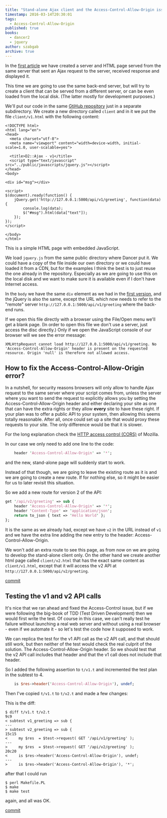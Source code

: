 ```yaml
---
title: "Stand-alone Ajax client and the Access-Control-Allow-Origin issue"
timestamp: 2016-03-14T20:30:01
tags:
  - Access-Control-Allow-Origin
published: true
books:
  - dancer2
  - jquery
author: szabgab
archive: true
---
```



In the [first article](/ajax-and-dancer2) we have created a server and HTML page served from the same server that
sent an Ajax request to the server, received response and displayed it.

This time we are going to use the same back-end server, but will try to create a client that can be served from a different
server, or can be even loaded from the local disk. (The latter mostly for development purposes.)


We'll put our code in the same [GtiHub repository](https://github.com/szabgab/D2-Ajax/) just in a separate subdirectory.
We create a new directory called `client` and in it we put the file `client/v1.html` with the following content:

```
<!DOCTYPE html>
<html lang="en">
<head>
  <meta charset="utf-8">
  <meta name="viewport" content="width=device-width, initial-scale=1.0, user-scalable=yes">

  <title>D2::Ajax - v1</title>
  <script type="text/javascript" src="../public/javascripts/jquery.js"></script>
</head>
<body>

<div id="msg"></div>

<script>
$(document).ready(function() {
    jQuery.get('http://127.0.0.1:5000/api/v1/greeting', function(data) {
        console.log(data);
        $("#msg").html(data["text"]);
    });
});
</script>

</body>
</html>

```

This is a simple HTML page with embedded JavaScript.

We load `jquery.js` from the same public directory where Dancer put it. We could have a copy of the file inside our own directory
or we could have loaded it from a CDN, but for the examples I think the best is to just reuse the one already in the repository.
Especially as we are going to use this on the local disk and we want to make sure it is available even if
I don't have Internet access.

In the `body` we have the same `div` element as we had in the [first version](/ajax-and-dancer2),
and the jQuery is also the same, except the URL which now needs to refer to the "remote" server  `http://127.0.0.1:5000/api/v1/greeting`
where the back-end runs.

If we open this file directly with a browser using the File/Open menu we'll get a blank page.
(In order to open this file we don't use a server, just access the disc directly.)
Only if we open the JavaScript console of our browser will we see the error message:

```
XMLHttpRequest cannot load http://127.0.0.1:5000/api/v1/greeting. No 'Access-Control-Allow-Origin' header is present on the requested resource. Origin 'null' is therefore not allowed access.
```

## How to fix the Access-Control-Allow-Origin error?

In a nutshell, for security reasons browsers will only allow to handle Ajax request to the same server where your script comes from, unless the server where you want
to send the request to explicitly allows you by setting the Access-Control-Allow-Origin header and either declaring your site as one that can have the extra rights
or they allow **every** site to have these right.
If your plan was to offer a public API to your system, then allowing this seems totally reasonable. After all, once could set up a site that would proxy these requests
to your site. The only difference would be that it is slower.

For the long explanation check the 
[HTTP access control (CORS)](https://developer.mozilla.org/en-US/docs/Web/HTTP/Access_control_CORS) of Mozilla.

In our case we only need to add one line to the code:

```perl
    header 'Access-Control-Allow-Origin' => '*';
```

and the new, stand-alone page  will suddenly start to work.

Instead of that though, we are going to leave the existing route as it is and we are going to create a new route. If for nothing else, so it might be
easier for us to later revisit this situation.

So we add a new route for version 2 of the API:

```perl
get '/api/v2/greeting' => sub {
    header 'Access-Control-Allow-Origin' => '*';
    header 'Content-Type' => 'application/json';
    return to_json { text => 'Hello World' };
};
```

It is the same as we already had, except we have `v2` in the URL instead of `v1` and we have the extra line adding the
new entry to the header: Access-Control-Allow-Origin.

We won't add an extra route to see this page, as from now on we are going to develop the stand-alone client only.
On the other hand we create another html page called `client/v2.html` that has the exact same content as
`client/v1.html`, except that it will access the v2 API at `http://127.0.0.1:5000/api/v2/greeting`.

[commit](https://github.com/szabgab/D2-Ajax/commit/dc25f4faa18a4f85a3cccec73a573eb6992084a2)

## Testing the v1 and v2 API calls

It's nice that we ran ahead and fixed the Access-Control issue, but if we were following the big-book of TDD (Test Driven Development)
then we would first write the test. Of course in this case, we can't really test he failure without launching a real web server and
without using a real browser - even if we automate it - so let's test the code how it supposed to work.

We can replica the test for the v1 API call as the v2 API call, and that should still work, but then neither of the test would check
the real culprit of the solution. The Access-Control-Allow-Origin header. So we should test that the v2 API call includes that header
and that the v1 call does not include that header.

So I added the following assertion to `t/v1.t` and incremented the test plan in the subtest to 4.

```perl
    is $res->header('Access-Control-Allow-Origin'), undef;
```

Then I've copied `t/v1.t` to `t/v2.t` and made a few changes:

This is the diff:

```
$ diff t/v1.t t/v2.t 
9c9
< subtest v1_greeting => sub {
---
> subtest v2_greeting => sub {
15c15
<     my $res  = $test->request( GET '/api/v1/greeting' );
---
>     my $res  = $test->request( GET '/api/v2/greeting' );
20c20
<     is $res->header('Access-Control-Allow-Origin'), undef;
---
>     is $res->header('Access-Control-Allow-Origin'), '*';
```

after that I could run

```
$ perl Makefile.PL
$ make
$ make test
```

again, and all was OK.

[commit](https://github.com/szabgab/D2-Ajax/commit/df5a55714b02aaecb21a22f297840b887ae40c3a)

